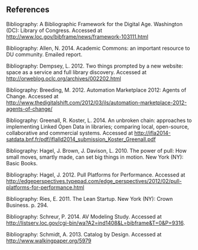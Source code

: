 ## References
Bibliography: A Bibliographic Framework for the Digital Age. Washington (DC): Library of Congress. Accessed at <http://www.loc.gov/bibframe/news/framework-103111.html>

Bibliography: Allen, N. 2014. Academic Commons: an important resource to DU community. Emailed report.

Bibliography: Dempsey, L. 2012. Two things prompted by a new website: space as a service and full library discovery. Accessed at <http://orweblog.oclc.org/archives/002202.html>

Bibliography: Breeding, M. 2012. Automation Marketplace 2012: Agents of Change. Accessed at <http://www.thedigitalshift.com/2012/03/ils/automation-marketplace-2012-agents-of-change/>

Bibliography: Greenall, R. Koster, L. 2014. An unbroken chain: approaches to implementing Linked Open Data in libraries; comparing local, open-source, collaborative and commercial systems. Accessed at <http://ifla2014-satdata.bnf.fr/pdf/iflalld2014_submission_Koster_Greenall.pdf>

Bibliography: Hagel, J. Brown, J. Davison, L. 2010. The power of pull: How small moves, smartly made, can set big things in motion. New York (NY): Basic Books.

Bibliography: Hagel, J. 2012. Pull Platforms for Performance. Accessed at <http://edgeperspectives.typepad.com/edge_perspectives/2012/02/pull-platforms-for-performance.html>

Bibliography: Ries, E. 2011. The Lean Startup. New York (NY): Crown Business. p. 294.

Bibliography: Schreur, P. 2014. AV Modeling Study. Accessed at <http://listserv.loc.gov/cgi-bin/wa?A2=ind1408&L=bibframe&T=0&P=9316>.

Bibliography: Schmidt, A. 2013. Catalog by Design. Accessed at <http://www.walkingpaper.org/5979>





